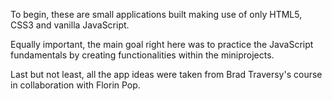 To begin, these are small applications built making use of only HTML5, CSS3 and vanilla JavaScript. 

Equally important, the main goal right here was to practice the JavaScript fundamentals by creating functionalities within the miniprojects. 

Last but not least, all the app ideas were taken from Brad Traversy's course in collaboration with Florin Pop.
